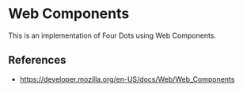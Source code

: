 # Web Components

This is an implementation of Four Dots using Web Components.

## References

- https://developer.mozilla.org/en-US/docs/Web/Web_Components
